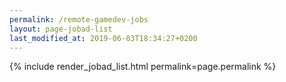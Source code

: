 ```yaml
---
permalink: /remote-gamedev-jobs
layout: page-jobad-list
last_modified_at: 2019-06-03T18:34:27+0200
---
```

{% include render_jobad_list.html permalink=page.permalink %}
